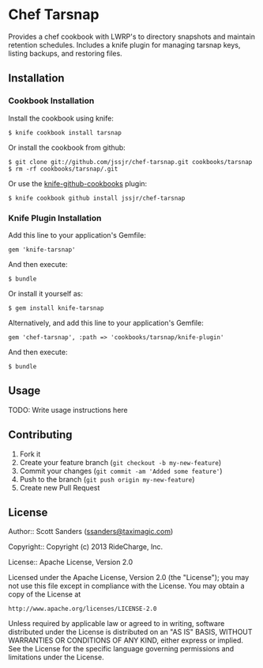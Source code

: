 # Chef Tarsnap

Provides a chef cookbook with LWRP's to directory snapshots and maintain retention schedules. Includes a knife plugin for managing tarsnap keys, listing backups, and restoring files.

## Installation

### Cookbook Installation

Install the cookbook using knife:

    $ knife cookbook install tarsnap

Or install the cookbook from github:

    $ git clone git://github.com/jssjr/chef-tarsnap.git cookbooks/tarsnap
    $ rm -rf cookbooks/tarsnap/.git

Or use the [knife-github-cookbooks](https://github.com/websterclay/knife-github-cookbooks) plugin:

    $ knife cookbook github install jssjr/chef-tarsnap

### Knife Plugin Installation

Add this line to your application's Gemfile:

    gem 'knife-tarsnap'

And then execute:

    $ bundle

Or install it yourself as:

    $ gem install knife-tarsnap

Alternatively, and add this line to your application's Gemfile:

    gem 'chef-tarsnap', :path => 'cookbooks/tarsnap/knife-plugin'

And then execute:

    $ bundle

## Usage

TODO: Write usage instructions here

## Contributing

1. Fork it
2. Create your feature branch (`git checkout -b my-new-feature`)
3. Commit your changes (`git commit -am 'Added some feature'`)
4. Push to the branch (`git push origin my-new-feature`)
5. Create new Pull Request

## License

Author:: Scott Sanders (ssanders@taximagic.com)

Copyright:: Copyright (c) 2013 RideCharge, Inc.

License:: Apache License, Version 2.0

Licensed under the Apache License, Version 2.0 (the "License");
you may not use this file except in compliance with the License.
You may obtain a copy of the License at

    http://www.apache.org/licenses/LICENSE-2.0

Unless required by applicable law or agreed to in writing, software
distributed under the License is distributed on an "AS IS" BASIS,
WITHOUT WARRANTIES OR CONDITIONS OF ANY KIND, either express or implied.
See the License for the specific language governing permissions and
limitations under the License.
